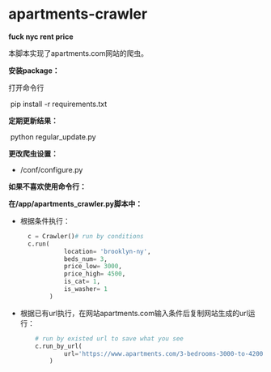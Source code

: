 # apartments-crawler
**fuck nyc rent price**

本脚本实现了apartments.com网站的爬虫。

**安装package：**

打开命令行

​	pip install -r requirements.txt

**定期更新结果：**

​	python regular_update.py

**更改爬虫设置：**

- /conf/configure.py

**如果不喜欢使用命令行：**

**在/app/apartments_crawler.py脚本中：**

- 根据条件执行：
  ```python
    c = Crawler()# run by conditions
    c.run(
              location= 'brooklyn-ny', 
              beds_num= 3, 
              price_low= 3000, 
              price_high= 4500, 
              is_cat= 1, 
              is_washer= 1
          )
  ```
- 根据已有url执行，在网站apartments.com输入条件后复制网站生成的url运行：
  ```python
      # run by existed url to save what you see
      c.run_by_url(
              url='https://www.apartments.com/3-bedrooms-3000-to-4200-pet-friendly-cat/washer-dryer/?bb=3mm6-t99vHw98oooB'
          )
  ```
